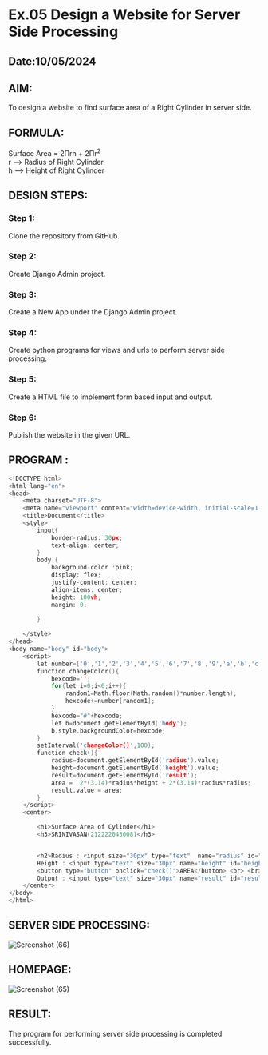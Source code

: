 # Ex.05 Design a Website for Server Side Processing
## Date:10/05/2024

## AIM:
To design a website to find surface area of a Right Cylinder in server side.

## FORMULA:
Surface Area = 2Πrh + 2Πr<sup>2</sup>
<br>r --> Radius of Right Cylinder
<br>h --> Height of Right Cylinder

## DESIGN STEPS:

### Step 1:
Clone the repository from GitHub.

### Step 2:
Create Django Admin project.

### Step 3:
Create a New App under the Django Admin project.

### Step 4:
Create python programs for views and urls to perform server side processing.

### Step 5:
Create a HTML file to implement form based input and output.

### Step 6:
Publish the website in the given URL.

## PROGRAM :
```C
<!DOCTYPE html>
<html lang="en">
<head>
    <meta charset="UTF-8">
    <meta name="viewport" content="width=device-width, initial-scale=1.0">
    <title>Document</title>
    <style>
        input{
            border-radius: 30px;
            text-align: center;
        }
        body {
            background-color :pink;
            display: flex;
            justify-content: center;
            align-items: center;
            height: 100vh;
            margin: 0;

        }
        
    </style>
</head>
<body name="body" id="body">
    <script>
        let number=['0','1','2','3','4','5','6','7','8','9','a','b','c','d','e','f'];
        function changeColor(){
            hexcode='';
            for(let i=0;i<6;i++){
                random1=Math.floor(Math.random()*number.length);
                hexcode+=number[random1];
            }
            hexcode="#"+hexcode;
            let b=document.getElementById('body');
            b.style.backgroundColor=hexcode;
        }
        setInterval('changeColor()',100);
        function check(){
            radius=document.getElementById('radius').value;
            height=document.getElementById('height').value;
            result=document.getElementById('result');
            area =  2*(3.14)*radius*height + 2*(3.14)*radius*radius;
            result.value = area;
        }
    </script>
    <center>

        <h1>Surface Area of Cylinder</h1>
        <h3>SRINIVASAN(212222043008)</h3>


        <h2>Radius : <input size="30px" type="text"  name="radius" id="radius" placeholder="Enter the Radius of the cylinder">m <br> <br>
        Height : <input type="text" size="30px" name="height" id="height" placeholder="Enter the Height of the cylinder">m <br><br>
        <button type="button" onclick="check()">AREA</button> <br> <br>
        Output : <input type="text" size="30px" name="result" id="result" placeholder="Output"> m<sup>2</sup></span></h2>
    </center>
</body>
</html>
```

## SERVER SIDE PROCESSING:
![Screenshot (66)](https://github.com/srinivasanvaiyali/MathServer/assets/145117665/e1d10eb8-dd08-4dfb-9379-a5545e5783f2)


## HOMEPAGE:
![Screenshot (65)](https://github.com/srinivasanvaiyali/MathServer/assets/145117665/e13d886e-5fb8-4194-bb46-cb2808aee8eb)


## RESULT:
The program for performing server side processing is completed successfully.
